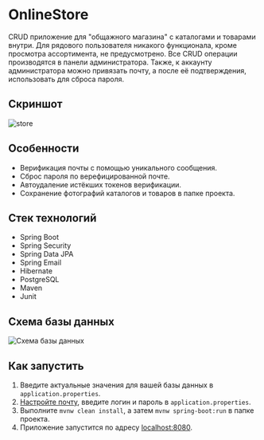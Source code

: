# OnlineStore
CRUD приложение для "общажного магазина" с каталогами и товарами внутри. Для рядового пользователя никакого функционала, кроме просмотра ассортимента, не предусмотрено. Все CRUD операции производятся в панели администратора. Также, к аккаунту администратора можно привязать почту, а после её подтверждения, использовать для сброса пароля.
## Скриншот
![store](https://user-images.githubusercontent.com/113349741/229643833-fcca962a-395d-4426-9cd6-268c6d9d726e.png)
## Особенности
- Верификация почты с помощью уникального сообщения.
- Сброс пароля по верефицированной почте.
- Автоудаление истёкших токенов верификации.
- Сохранение фотографий каталогов и товаров в папке проекта.
## Стек технологий
- Spring Boot
- Spring Security
- Spring Data JPA
- Spring Email
- Hibernate
- PostgreSQL
- Maven
- Junit
## Схема базы данных
![Схема базы данных](https://user-images.githubusercontent.com/113349741/229635930-b63b8021-58bc-46ac-86cb-859ed1dccb13.png)
## Как запустить
1. Введите актуальные значения для вашей базы данных в `application.properties`.
2. [Настройте почту](https://yandex.ru/support/mail/mail-clients/others.html), введите логин и пароль в `application.properties`.
3. Выполните `mvnw clean install`, а затем `mvnw spring-boot:run` в папке проекта.
4. Приложение запустится по адресу [localhost:8080](http://localhost:8080).
